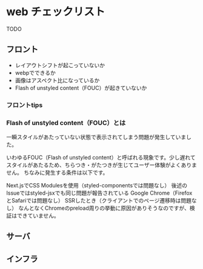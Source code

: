 # web チェックリスト

TODO
## フロント

- レイアウトシフトが起こっていないか
- webpでできるか
- 画像はアスペクト比になっているか
- Flash of unstyled content（FOUC）が起きていないか

### フロントtips

### Flash of unstyled content（FOUC）とは

一瞬スタイルがあたっていない状態で表示されてしまう問題が発生していました。

いわゆるFOUC（Flash of unstyled content）と呼ばれる現象です。少し遅れてスタイルがあたるため、ちらつき・がたつきが生じてユーザー体験がよくありません。
ちなみに発生する条件は以下です。

Next.jsでCSS Modulesを使用（styled-componentsでは問題なし）
後述のIssueではstyled-jsxでも同じ問題が報告されている
Google Chrome（FirefoxとSafariでは問題なし）
SSRしたとき（クライアントでのページ遷移時は問題なし）
なんとなくChromeのpreload周りの挙動に原因がありそうなのですが、検証はできていません。

## サーバ



## インフラ


